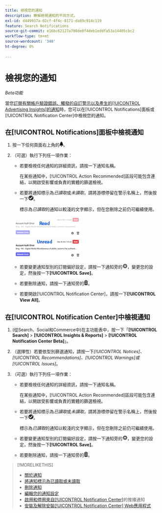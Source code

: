 ```yaml
---
title: 檢視您的通知
description: 瞭解檢視通知的不同方式。
exl-id: d449937a-02cf-4f4c-8171-da89c914c119
feature: Search Notifications
source-git-commit: e16bc62127a708de8f4deb1eddfa53a14405cbc2
workflow-type: tm+mt
source-wordcount: '348'
ht-degree: 0%

---
```


# 檢視您的通知

*Beta功能*

當您[訂閱有關帳戶驗證錯誤、觸發的自訂警示以及產生的[!UICONTROL Advertising Insights]的通知](notification-edit.md)時，您可以在[!UICONTROL Notifications]面板或[!UICONTROL Notification Center]中檢視您的通知。

## 在[!UICONTROL Notifications]面板中檢視通知

1. 按一下任何頁面右上角的![通知](/help/search-social-commerce/assets/notifications-panel.png "通知")。

1. （可選）執行下列任一項作業：

   * 若要檢視任何通知的詳細資訊，請按一下通知名稱。

     在某些通知中，[!UICONTROL Action Recommended]區段可能包含連結，以開啟受影響或負責的實體的篩選檢視。

   * 若要將通知標示為&#x200B;*已讀取*&#x200B;或&#x200B;*未讀取*，請將游標停留在警示名稱上，然後按一下![標示為已讀取或未讀取](/help/search-social-commerce/assets/notifications-read-unread.png "標示為已讀取或未讀取")。

     標示為&#x200B;*已讀取*&#x200B;的通知以較淺的文字顯示，但在您刪除之前仍可繼續使用。

   ![已讀取和未讀取的通知](/help/search-social-commerce/assets/notifications-read-vs-unread.png "已讀取和未讀取的通知")

   * 若要變更通知型別的訂閱偏好設定，請按一下通知旁的![設定](/help/search-social-commerce/assets/settings-nc.png "設定")，變更您的設定，然後按一下&#x200B;**[!UICONTROL Save]**。

   * 若要刪除通知，請按一下通知旁的![刪除](/help/search-social-commerce/assets/delete.png "刪除")。

   * 若要開啟[!UICONTROL Notification Center]，請按一下&#x200B;**[!UICONTROL View All]**。

## 在[!UICONTROL Notification Center]中檢視通知

1. (從Search、Social和Commerce中)在主功能表中，按一下「**[!UICONTROL Search]** > **[!UICONTROL Insights & Reports]** > **[!UICONTROL Notification Center Beta]**」。

1. （選擇性）若要依型別篩選通知，請按一下&#x200B;*[!UICONTROL Notices]、[!UICONTROL Recommendations]、[!UICONTROL Warnings]或[!UICONTROL Issues]*。

1. （可選）執行下列任一項作業：

   * 若要檢視任何通知的詳細資訊，請按一下通知名稱。

     在某些通知中，[!UICONTROL Action Recommended]區段可能包含連結，以開啟受影響或負責的實體的篩選檢視。

   * 若要將通知標示為&#x200B;*已讀取*&#x200B;或&#x200B;*未讀取*，請將游標停留在警示名稱上，然後按一下![標示為已讀取或未讀取](/help/search-social-commerce/assets/notifications-read-unread.png "標示為已讀取或未讀取")。

     標示為&#x200B;*已讀取*&#x200B;的通知以較淺的文字顯示，但在您刪除之前仍可繼續使用。

   * 若要變更通知型別的訂閱偏好設定，請按一下通知旁的![設定](/help/search-social-commerce/assets/settings-nc.png "設定")，變更您的設定，然後按一下&#x200B;**[!UICONTROL Save]**。

   * 若要刪除通知，請按一下通知旁的![刪除](/help/search-social-commerce/assets/delete.png "刪除")。

>[!MORELIKETHIS]
>
>* [關於通知](/help/search-social-commerce/notifications/notification-about.md)
>* [將通知標示為已讀取或未讀取](notification-mark-read-unread.md)
>* [刪除通知](notification-delete.md)
>* [編輯您的通知設定](notification-edit.md)
>* [啟用和停用來自[!UICONTROL Notification Center]](notifications-push-enable-disable.md)的推播通知
>* [安裝及解除安裝[!UICONTROL Notification Center] Web應用程式](notification-app-install-uninstall.md)

